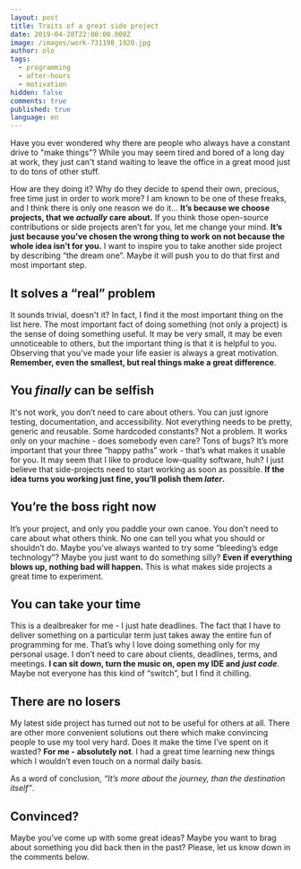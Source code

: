 ```yaml
---
layout: post
title: Traits of a great side project
date: 2019-04-28T22:00:00.000Z
image: /images/work-731198_1920.jpg
author: olo
tags:
  - programming
  - after-hours
  - motivation
hidden: false
comments: true
published: true
language: en
---
```


Have you ever wondered why there are people who always have a constant drive to "make things"? While you may seem tired and bored of a long day at work, they just can't stand waiting to leave the office in a great mood just to do tons of other stuff.

How are they doing it? Why do they decide to spend their own, precious, free time just in order to work more? 
I am known to be one of these freaks, and I think there is only one reason we do it… **It’s because we choose projects, that we _actually_ care about.**
If you think those open-source contributions or side projects aren’t for you, let me change your mind. 
**It’s just because you’ve chosen the wrong thing to work on not because the whole idea isn’t for you.**
I want to inspire you to take another side project by describing “the dream one”. Maybe it will push you to do that first and most important step.

## It solves a “real” problem
It sounds trivial, doesn't it? In fact, I find it the most important thing on the list here. The most important fact of doing something (not only a project) is the sense of doing something useful. It may be very small, it may be even unnoticeable to others, but the important thing is that it is helpful to you. Observing that you've made your life easier is always a great motivation.
**Remember, even the smallest, but real things make a great difference**.

## You _finally_ can be selfish
It's not work, you don’t need to care about others. You can just ignore testing, documentation, and accessibility. Not everything needs to be pretty, generic and reusable. Some hardcoded constants? Not a problem. It works only on your machine - does somebody even care? Tons of bugs? It’s more important that your three “happy paths” work - that’s what makes it usable for you.
It may seem that I like to produce low-quality software, huh? I just believe that side-projects need to start working as soon as possible. **If the idea turns you working just fine, you’ll polish them _later_.**

## You’re the boss right now
It’s your project, and only you paddle your own canoe. You don’t need to care about what others think. No one can tell you what you should or shouldn’t do. Maybe you’ve always wanted to try some “bleeding’s edge technology”? Maybe you just want to do something silly? **Even if everything blows up, nothing bad will happen.** This is what makes side projects a great time to experiment.

## You can take your time
This is a dealbreaker for me - I just hate deadlines. The fact that I have to deliver something on a particular term just takes away the entire fun of programming for me. That’s why I love doing something only for my personal usage. I don’t need to care about clients, deadlines, terms, and meetings. **I can sit down, turn the music on, open my IDE and _just code_**. Maybe not everyone has this kind of “switch”, but I find it chilling.
 
## There are no losers
My latest side project has turned out not to be useful for others at all. There are other more convenient solutions out there which make convincing people to use my tool very hard. Does it make the time I’ve spent on it wasted? **For me - absolutely not**. I had a great time learning new things which I wouldn’t even touch on a normal daily basis. 

As a word of conclusion, _“It’s more about the journey, than the destination itself”_.

## Convinced?
Maybe you’ve come up with some great ideas? Maybe you want to brag about something you did back then in the past? Please, let us know down in the comments below.
